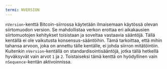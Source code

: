 ```yaml
---
termi: NVERSION
---
```


`nVersion`-kenttä Bitcoin-siirrossa käytetään ilmaisemaan käytössä olevan siirtomuodon version. Se mahdollistaa verkon erottaa eri aikakausien siirtomuotojen kehitykset toisistaan ja soveltaa vastaavia sääntöjä. Tällä kentällä ei ole vaikutusta konsensus-sääntöihin. Tämä tarkoittaa, että mihin tahansa arvoon, joka on annettu tälle kentälle, ei johda siirron mitätöintiin. Kuitenkin `nVersion`-kentällä on standardisointisääntöjä, jotka tällä hetkellä hyväksyvät vain arvot `1` ja `2`. Toistaiseksi tämä kenttä on hyödyllinen vain `nSequence`-kentän aktivoinnissa.